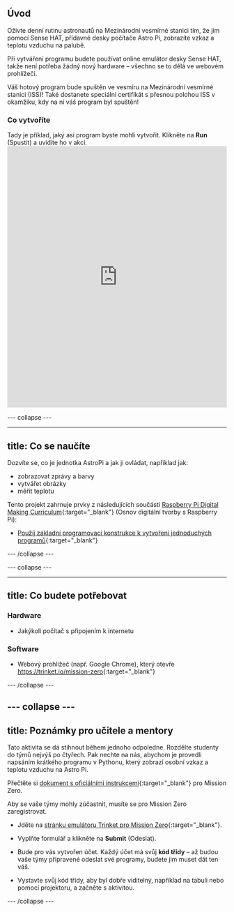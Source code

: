 ## Úvod

Oživte denní rutinu astronautů na Mezinárodní vesmírné stanici tím, že jim pomocí Sense HAT, přídavné desky počítače Astro Pi, zobrazíte vzkaz a teplotu vzduchu na palubě.

Při vytváření programu budete používat online emulátor desky Sense HAT, takže není potřeba žádný nový hardware – všechno se to dělá ve webovém prohlížeči.

Váš hotový program bude spuštěn ve vesmíru na Mezinárodní vesmírné stanici (ISS)! Také dostanete speciální certifikát s přesnou polohou ISS v okamžiku, kdy na ní váš program byl spuštěn!

### Co vytvoříte

Tady je příklad, jaký asi program byste mohli vytvořit. Klikněte na **Run** (Spustit) a uvidíte ho v akci. <iframe src="https://trinket.io/embed/python/069f6138f7?outputOnly=true&start=result" width="100%" height="600" frameborder="0" marginwidth="0" marginheight="0" allowfullscreen mark="crwd-mark"></iframe> 

\--- collapse \---

* * *

## title: Co se naučíte

Dozvíte se, co je jednotka AstroPi a jak ji ovládat, například jak:

+ zobrazovat zprávy a barvy
+ vytvářet obrázky
+ měřit teplotu

Tento projekt zahrnuje prvky z následujících součástí [Raspberry Pi Digital Making Curriculum](http://rpf.io/curriculum){:target="_blank"} (Osnov digitální tvorby s Raspberry Pi):

+ [Použij základní programovací konstrukce k vytvoření jednoduchých programů](https://curriculum.raspberrypi.org/programming/creator/){:target="_blank"}

\--- /collapse \---

\--- collapse \---

* * *

## title: Co budete potřebovat

### Hardware

+ Jakýkoli počítač s připojením k internetu

### Software

+ Webový prohlížeč (např. Google Chrome), který otevře <https://trinket.io/mission-zero>{:target="_blank"}

\--- /collapse \---

## \--- collapse \---

## title: Poznámky pro učitele a mentory

Tato aktivita se dá stihnout během jednoho odpoledne. Rozdělte studenty do týmů nejvýš po čtyřech. Pak nechte na nás, abychom je provedli napsáním krátkého programu v Pythonu, který zobrazí osobní vzkaz a teplotu vzduchu na Astro Pi.

Přečtěte si [dokument s oficiálními instrukcemi](http://esamultimedia.esa.int/docs/edu/European_Astro_Pi_Challenge_Mission_Zero_guidelines.pdf){:target="_blank"} pro Mission Zero.

Aby se vaše týmy mohly zúčastnit, musíte se pro Mission Zero zaregistrovat.

+ Jděte na [stránku emulátoru Trinket pro Mission Zero](https://trinket.io/mission-zero/register){:target="_blank"}.

+ Vyplňte formulář a klikněte na **Submit** (Odeslat).

+ Bude pro vás vytvořen účet. Každý účet má svůj **kód třídy** – až budou vaše týmy připravené odeslat své programy, budete jim muset dát ten váš.

+ Vystavte svůj kód třídy, aby byl dobře viditelný, například na tabuli nebo pomocí projektoru, a začněte s aktivitou.

\--- /collapse \---